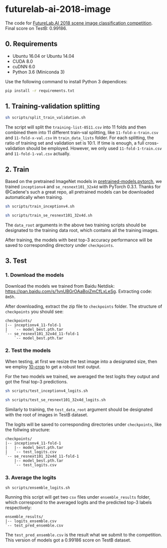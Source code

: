 # futurelab-ai-2018-image

The code for [FutureLab.AI 2018 scene image classification competition](http://ai.futurelab.tv/view). Final score on TestB: 0.99186.

## 0. Requirements

- Ubuntu 16.04 or Ubuntu 14.04
- CUDA 8.0
- cuDNN 6.0
- Python 3.6 (Miniconda 3)

Use the following command to install Python 3 dependices:

```sh
pip install -r requirements.txt
```

## 1. Training-validation splitting

```sh
sh scripts/split_train_validation.sh
```

The script will split the `training-list-0511.csv` into 11 folds and then combined them into 11 different train-val splitting, like `11-fold-x-train.csv` and `11-fold-x-val.csv` in `train_data_lists` folder. For each splitting, the ratio of training set and validation set is 10:1. If time is enough, a full cross-validation should be employed. However, we only used `11-fold-1-train.csv` and `11-fold-1-val.csv` actually.

## 2. Train

Based on the pretrained ImageNet models in [pretrained-models.pytorch](https://github.com/Cadene/pretrained-models.pytorch), we trained `inceptionv4` and `se_resnext101_32x4d` with PyTorch 0.3.1. Thanks for @Cadene's such a great repo, all pretrained models can be downloaded automatically when training.

```sh
sh scripts/train_inceptionv4.sh

sh scripts/train_se_resnext101_32x4d.sh
```

The `data_root` arguments in the above two training scripts should be designated to the training data root, which contains all the training images.

After training, the models with best top-3 accuracy performance will be saved to corresponding directory under `checkpoints`.

## 3. Test

### 1. Download the models

Download the models we trained from Baidu Netdisk: https://pan.baidu.com/s/1vnUBGrOAaBoiZmCfLxLeSg. Extracting code: `8m5h`.

After downloading, extract the zip file to `checkpoints` folder. The structure of `checkpoints` you should see:

```text
checkpoints/
|-- inceptionv4_11-fold-1
|   `-- model_best.pth.tar
`-- se_resnext101_32x4d_11-fold-1
    `-- model_best.pth.tar
```

### 2. Test the models

When testing, at first we resize the test image into a designated size, then we employ [10-crop](https://pytorch.org/docs/master/torchvision/transforms.html#torchvision.transforms.TenCrop) to get a robust test output.

For the two models we trained, we averaged the test logits they output and got the final top-3 predictions.

```sh
sh scripts/test_inceptionv4_logits.sh

sh scripts/test_se_resnext101_32x4d_logits.sh
```

Similarly to training, the `test_data_root` argument should be designated with the root of images in TestB dataset.

The logits will be saved to corresponding directories under `checkpoints`, like the follwing structure:

```text
checkpoints/
|-- inceptionv4_11-fold-1
|   |-- model_best.pth.tar
|   `-- test_logits.csv
`-- se_resnext101_32x4d_11-fold-1
    |-- model_best.pth.tar
    `-- test_logits.csv
```

### 3. Average the logits

```text
sh scripts/ensemble_logits.sh
```

Running this script will get two `csv` files under `ensemble_results` folder, which correspond to the averaged logits and the predicted top-3 labels respectively:

```text
ensemble_results/
|-- logits_ensemble.csv
`-- test_pred_ensemble.csv
```

The `test_pred_ensemble.csv` is the result what we submit to the competition. This version of models got a 0.99186 score on TestB dataset.
